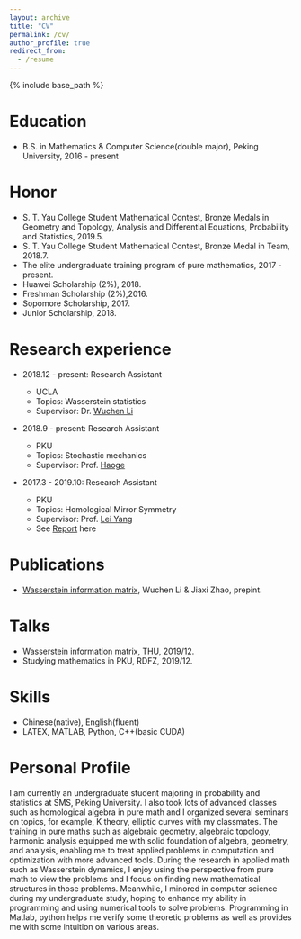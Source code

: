 ```yaml
---
layout: archive
title: "CV"
permalink: /cv/
author_profile: true
redirect_from:
  - /resume
---
```


{% include base_path %}

Education
======
* B.S. in Mathematics & Computer Science(double major), Peking University, 2016 - present

Honor
======
* S. T. Yau College Student Mathematical Contest, Bronze Medals in Geometry and Topology, Analysis and Differential Equations, Probability and Statistics, 2019.5.
* S. T. Yau College Student Mathematical Contest, Bronze Medal in Team, 2018.7.
* The elite undergraduate training program of pure mathematics, 2017 - present.
* Huawei Scholarship (2%), 2018.
* Freshman Scholarship (2%),2016.
* Sopomore Scholarship, 2017.
* Junior Scholarship, 2018.

Research experience
======
* 2018.12 - present: Research Assistant
  * UCLA
  * Topics: Wasserstein statistics
  * Supervisor: Dr. [Wuchen Li](https://www.math.ucla.edu/~wcli/)
  
* 2018.9 - present: Research Assistant
  * PKU
  * Topics: Stochastic mechanics
  * Supervisor: Prof. [Haoge](http://bicmr.pku.edu.cn/~gehao/English%20version/main_english.htm)
  
* 2017.3 - 2019.10: Research Assistant
  * PKU
  * Topics: Homological Mirror Symmetry
  * Supervisor: Prof. [Lei Yang](http://www.math.pku.edu.cn/jsdw/js_20180628175159671361/y_20180628175159671361/69985.htm)
  * See [Report](https://github.com/Zjx1998/Zjx2Djt.github.io/files/HMS.pdf) here
  

Publications
======
* [Wasserstein information matrix](https://arxiv.org/abs/1910.11248), Wuchen Li & Jiaxi Zhao, prepint.
  
Talks
======
* Wasserstein information matrix, THU, 2019/12.
* Studying mathematics in PKU, RDFZ, 2019/12.
  
Skills
======
* Chinese(native), English(fluent)
* LATEX, MATLAB, Python, C++(basic CUDA)

Personal Profile
======
I am currently an undergraduate student majoring in probability and statistics at SMS, Peking University. I also took lots of advanced classes such as homological algebra in pure math and I organized several seminars on topics, for example, K theory, elliptic curves with my classmates. The training in pure maths such as algebraic geometry, algebraic topology, harmonic analysis equipped me with solid foundation of algebra, geometry, and analysis, enabling me to treat applied problems in computation and optimization with more advanced tools. During the research in applied math such as Wasserstein dynamics, I enjoy using the perspective from pure math to view the problems and I focus on finding new mathematical structures in those problems. Meanwhile, I minored in computer science during my undergraduate study, hoping to enhance my ability in programming and using numerical tools to solve problems. Programming in Matlab, python helps me verify some theoretic problems as well as provides me with some intuition on various areas.
